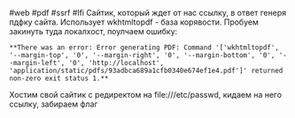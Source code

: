 #web #pdf #ssrf #lfi
Сайтик, который ждет от нас ссылку, в ответ генеря пдфку сайта. Использует wkhtmltopdf - база корявости. Пробуем закинуть туда локалхост, поулчаем ошибку:

```
**There was an error: Error generating PDF: Command '['wkhtmltopdf', '--margin-top', '0', '--margin-right', '0', '--margin-bottom', '0', '--margin-left', '0', 'http://localhost', 'application/static/pdfs/93adbca689a1cfb0340e674ef1e4.pdf']' returned non-zero exit status 1.**
```

Хостим свой сайтик с редиректом на file:///etc/passwd, кидаем на него ссылку, забираем флаг